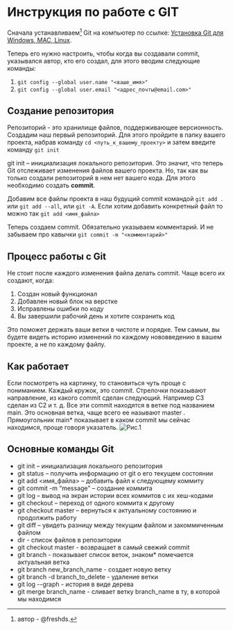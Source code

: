 # Инструкция по работе с GIT 
Сначала устанавливаем[^1] Git на компьютер по ссылке: [Установка Git для Windows, MAC, Linux](https://git-scm.com/downloads).


[^1]: автор - @freshds.

Теперь его нужно настроить, чтобы когда вы создавали commit, указывался автор, кто его создал, для этого вводим следующие команды:
1. `git config --global user.name "<ваше_имя>"`
2. `git config --global user.email "<адрес_почты@email.com>"`

## Создание репозитория

Репозиторий - это хранилище файлов, поддерживающее версионность. Создадим наш первый репозиторий. Для этого пройдите в папку вашего проекта, набрав команду
`cd <путь_к_вашему_проекту>`
и затем введите команду `git init`

git init – инициализация локального репозитория. Это значит, что теперь Git отслеживает изменения файлов вашего проекта. Но, так как вы только создали репозиторий в нем нет вашего кода. Для этого необходимо создать **commit**.

Добавим все файлы проекта в наш будущий commit командой `git add .` или `git add --all`, или `git -A`.  Если хотим добавить конкретный файл то можно так
`git add <имя_файла>`

Теперь создаем commit. Обязательно указываем комментарий.
И не забываем про кавычки
`git commit -m "<комментарий>"`

## Процесс работы с Git
Не стоит после каждого изменения файла делать commit. Чаще всего их создают, когда:
1. Создан новый функционал
2. Добавлен новый блок на верстке
3. Исправлены ошибки по коду
4. Вы завершили рабочий день и хотите сохранить код

Это поможет держать ваши ветки в чистоте и порядке. Тем самым, вы будете видеть историю изменений по каждому нововведению в вашем проекте, а не по каждому файлу.

## Как работает
Если посмотреть на картинку, то становиться чуть проще с пониманием. Каждый кружок, это commit. Стрелочки показывают направление, из какого commit сделан следующий. Например C3 сделан из С2 и т. д. Все эти commit находятся в ветке под названием main. Это основная ветка, чаще всего ее называют master . Прямоугольник main* показывает в каком commit мы сейчас находимся, проще говоря указатель. ![Рис.1](https://habrastorage.org/getpro/habr/upload_files/81d/ab6/de0/81dab6de02b4179fc1bc8c119dfce9ca)

## Основные команды Git
* git init – инициализация локального репозитория
* git status – получить информацию от git о его текущем состоянии
* git add <имя_файла> – добавить файл к следующему коммиту
* git commit -m “message” – создание коммита
* git log – вывод на экран истории всех коммитов с их хеш-кодами
* git checkout – переход от одного коммита к другому
* git checkout master – вернуться к актуальному состоянию и продолжить работу
* git diff – увидеть разницу между текущим файлом и закоммиченным файлом
* dir - список файлов в репозитории
* git checkout master - возвращает в самый свежий commit
* git branch - показывает список веток, знаком* помечается актуальная ветка
* git branch new_branch_name - создает новую ветку
* git branch -d branch_to_delete - удаление ветки
* git log --graph - история в виде дерева
* git merge branch_name - сливает ветку branch_name в ту, в которой мы находимся


 


